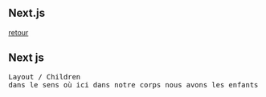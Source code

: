 ## Next.js

[retour](../../index-js.md)


## Next js
<pre>
Layout / Children	
dans le sens où ici dans notre corps nous avons les enfants qui sont techniquement tous les itinéraires qui sont affichés, tous les composants qui sont affichés existeront à l’intérieur d’ici.	
</pre>